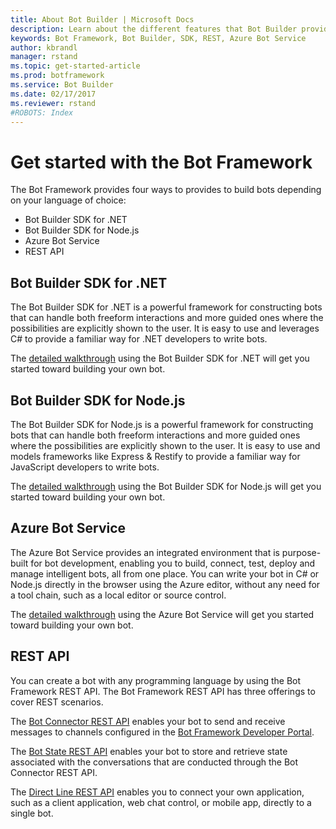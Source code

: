 ```yaml
---
title: About Bot Builder | Microsoft Docs
description: Learn about the different features that Bot Builder provides for building a bot using the Bot Framework.
keywords: Bot Framework, Bot Builder, SDK, REST, Azure Bot Service
author: kbrandl
manager: rstand
ms.topic: get-started-article
ms.prod: botframework
ms.service: Bot Builder
ms.date: 02/17/2017
ms.reviewer: rstand
#ROBOTS: Index
---
```

# Get started with the Bot Framework
The Bot Framework provides four ways to provides to build bots depending on your language of choice:

- Bot Builder SDK for .NET
- Bot Builder SDK for Node.js
- Azure Bot Service
- REST API

## <a id="dotnet"></a>Bot Builder SDK for .NET
The Bot Builder SDK for .NET is a powerful framework for constructing bots that can handle both freeform interactions and more guided ones where the possibilities are explicitly shown to the user. It is easy to use and leverages C# to provide a familiar way for .NET developers to write bots. 

The [detailed walkthrough](~/dotnet/getstarted.md) using the Bot Builder SDK for .NET will get you started toward building your own bot.

## <a id="node"></a>Bot Builder SDK for Node.js
The Bot Builder SDK for Node.js is a powerful framework for constructing bots that can handle both freeform interactions and more guided ones where the possibilities are explicitly shown to the user. It is easy to use and models frameworks like Express & Restify to provide a familiar way for JavaScript developers to write bots. 

The [detailed walkthrough](~/nodejs/getstarted.md) using the Bot Builder SDK for Node.js will get you started toward building your own bot.

## <a id="azure"></a>Azure Bot Service
The Azure Bot Service provides an integrated environment that is purpose-built for bot development, 
enabling you to build, connect, test, deploy and manage intelligent bots, all from one place. 
You can write your bot in C# or Node.js directly in the browser using the Azure editor, without any need for a tool chain, such as a local editor or source control. 

The [detailed walkthrough](~/azure-bot-service/getstarted.md) using the Azure Bot Service will get you started toward building your own bot.

## REST API
You can create a bot with any programming language by using the Bot Framework REST API. The Bot Framework REST API has three offerings to cover REST scenarios.

The [Bot Connector REST API](https://docs.botframework.com/en-us/restapi/connector/#navtitle) enables your bot to send and receive messages to channels configured in the [Bot Framework Developer Portal](https://dev.botframework.com/). 

The [Bot State REST API](https://docs.botframework.com/en-us/restapi/state/#navtitle) enables your bot to store and retrieve state associated with the conversations that are conducted through the Bot Connector REST API.

The [Direct Line REST API](https://docs.botframework.com/en-us/restapi/directline3/#navtitle) enables you to connect your own application, such as a client application, web chat control, or mobile app, directly to a single bot.
